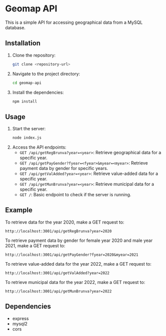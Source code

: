 # Geomap API

This is a simple API for accessing geographical data from a MySQL database.

## Installation

1. Clone the repository:
   ```sh
   git clone <repository-url>
   ```
2. Navigate to the project directory:
   ```sh
   cd geomap-api
   ```
3. Install the dependencies:
   ```sh
   npm install
   ```

## Usage

1. Start the server:
   ```sh
   node index.js
   ```
2. Access the API endpoints:
   - `GET /api/getRegBrunva?year=<year>`: Retrieve geographical data for a specific year.
   - `GET /api/getPayGender?fyear=<fyear>&myear=<myear>`: Retrieve payment data by gender for specific years.
   - `GET /api/getValAdded?year=<year>`: Retrieve value-added data for a specific year.
   - `GET /api/getMunBrunva?year=<year>`: Retrieve municipal data for a specific year.
   - `GET /`: Basic endpoint to check if the server is running.

## Example

To retrieve data for the year 2020, make a GET request to:

```
http://localhost:3001/api/getRegBrunva?year=2020
```

To retrieve payment data by gender for female year 2020 and male year 2021, make a GET request to:

```
http://localhost:3001/api/getPayGender?fyear=2020&myear=2021
```

To retrieve value-added data for the year 2022, make a GET request to:

```
http://localhost:3001/api/getValAdded?year=2022
```

To retrieve municipal data for the year 2022, make a GET request to:

```
http://localhost:3001/api/getMunBrunva?year=2022
```

## Dependencies

- express
- mysql2
- cors
